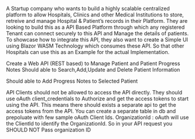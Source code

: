 A Startup company who wants to build a highly scalable centralized platform to allow Hospitals,
Clinics and other Medical Institutions to store, retreive and manage Hospital & Patient’s records in their
Platform.
They are looking to build this as a API Based Platform through which any registered Tenant can connect
securely to this API and Manage the details of patients. To showcase how to integrate this API, they also want to
create a Simple UI using Blazor WASM Technology which consumes these API. So that other Hospitals can use
this as an Example for the actual Implementation.

Create a Web API (REST based) to Manage Patient and Patient Progress Notes
Should able to Search,Add,Update and Delete Patient Information

Should able to Add Progress Notes to Selected Patient

API Clients should not be allowed to access the API directly. They should use oAuth client_credentials to
Authorize and get the access tokens to start using the API.
This means there should exists a separate api to get the access tokens from the API. You can create a
separate table in db and prepoluate with few sample oAuth Client Ids.
OrganizationId : oAuth will use the ClientId to identify the OrganizationId. So in your API request you
SHOULD NOT Pass organization ID
